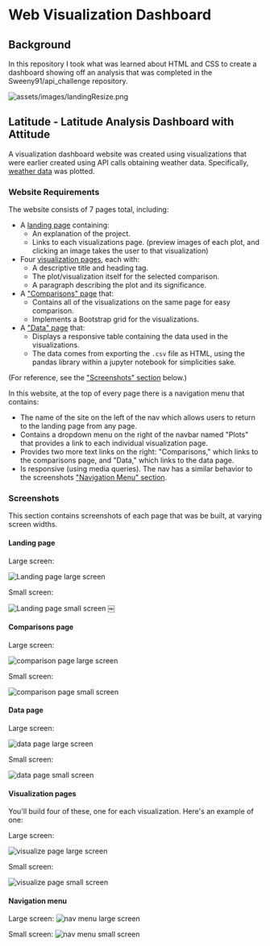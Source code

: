 # Web Visualization Dashboard 

## Background

In this repository I took what was learned about HTML and CSS to create a dashboard showing off an analysis that was completed in the Sweeny91/api_challenge repository.

![assets/images/landingResize.png](assets/images/landingResize.png)

## Latitude - Latitude Analysis Dashboard with Attitude

A visualization dashboard website was created using visualizations that were earlier created using API calls obtaining weather data. Specifically, [weather data](Resources/cities.csv) was plotted.

### Website Requirements

The website consists of 7 pages total, including:
* A [landing page](#landing-page) containing:
  * An explanation of the project.
  * Links to each visualizations page. (preview images of each plot, and clicking an image takes the user to that visualization)
* Four [visualization pages](#visualization-pages), each with:
  * A descriptive title and heading tag.
  * The plot/visualization itself for the selected comparison.
  * A paragraph describing the plot and its significance.
* A ["Comparisons" page](#comparisons-page) that:
  * Contains all of the visualizations on the same page for easy comparison.
  * Implements a Bootstrap grid for the visualizations.
* A ["Data" page](#data-page) that:
  * Displays a responsive table containing the data used in the visualizations.
  * The data comes from exporting the `.csv` file as HTML, using the pandas library within a jupyter notebook for simplicities sake.

(For reference, see the ["Screenshots" section](#screenshots) below.)

In this website, at the top of every page there is a navigation menu that contains:
* The name of the site on the left of the nav which allows users to return to the landing page from any page.
* Contains a dropdown menu on the right of the navbar named "Plots" that provides a link to each individual visualization page.
* Provides two more text links on the right: "Comparisons," which links to the comparisons page, and "Data," which links to the data page.
* Is responsive (using media queries). The nav has a similar behavior to the screenshots ["Navigation Menu" section](#navigation-menu).


### Screenshots

This section contains screenshots of each page that was be built, at varying screen widths.

#### <a id="landing-page"></a>Landing page

Large screen:

![Landing page large screen](assets/images/landingResize.png)

Small screen:

![Landing page small screen](assets/images/landing-sm.png)
￼

#### <a id="comparisons-page"></a>Comparisons page

Large screen:

![comparison page large screen](assets/images/comparison-lg.png)

Small screen:

![comparison page small screen](assets/images/comparison-sm.png)

#### <a id="data-page"></a>Data page

Large screen:

![data page large screen](assets/images/data-lg.png)


Small screen:

![data page small screen](assets/images/data-sm.png)

#### <a id="visualization-pages"></a>Visualization pages

You'll build four of these, one for each visualization. Here's an example of one:

Large screen:

![visualize page large screen](assets/images/visualize-lg.png)

Small screen:

![visualize page small screen](assets/images/visualize-sm.png)

#### <a id="navigation-menu"></a>Navigation menu

Large screen:
![nav menu large screen](assets/images/nav-lg.png)

Small screen:
![nav menu small screen](assets/images/nav-sm.png)

